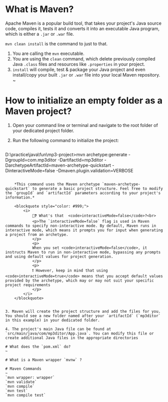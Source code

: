 # What is Maven?
Apache Maven is a popular build tool, that takes your project's Java source code, compiles it, tests it and converts it into an executable Java program, which is either a `.jar` or `.war` file.

`mvn clean install` is the command to just to that.
1. You are calling the `mvn` executable.
2. You are using the `clean` command, which delete previously compiled Java `.class` files and resources like `.properties` in your project. 
3. `install` will compile, test & package your Java project and even install/copy your built `.jar` or `.war` file into your local Maven repository. 
~
# How to initialize an empty folder as a Maven project?


1. Open your command line or terminal and navigate to the root folder of your dedicated project folder.
2. Run the following command to initialize the project:
	
	```shell
D:\practice\java\fun\mp3-project>mvn archetype:generate -DgroupId=com.mp3ditor -DartifactId=mp3ditor -DarchetypeArtifactId=maven-archetype-quickstart -DinteractiveMode=false -Dmaven.plugin.validation=VERBOSE
```

	*This command uses the Maven archetype `maven-archetype-quickstart` to generate a basic project structure. Feel free to modify the `groupId` and `artifactId` parameters according to your project's information.*

	<blockquote style="color: #999;"> 
		<i>
			📖❓ What's that  <code>interactiveMode=false</code>?<br>
			<p>The `interactiveMode=false` flag is used in Maven commands to specify non-interactive mode. By default, Maven runs in interactive mode, which means it prompts you for input when generating a project from an archetype.
			</p>
			<p>
			When you set <code>interactiveMode=false</code>, it instructs Maven to run in non-interactive mode, bypassing any prompts and using default values for project generation.
			</p>
			<p>
			❗ However, keep in mind that using <code>interactiveMode=true</code> means that you accept default values provided by the archetype, which may or may not suit your specific project requirements
			</p>
		</i>
	</blockquote>


3. Maven will create the project structure and add the files for you. You should see a new folder named after your `artifactId` (`mp3ditor` in this example) in your dedicated folder.

4. The project's main Java file can be found at `src/main/java/com/mp3ditor/App.java`. You can modify this file or create additional Java files in the appropriate directories 

# What does the `pom.xml` do?
~

# What is a Maven wrapper `mvnw` ?  

# Maven Commands
~
`mvn wrapper: wrapper`
`mvn validate`
`mvn compile`
`mvn test`
`mvn compile test`



